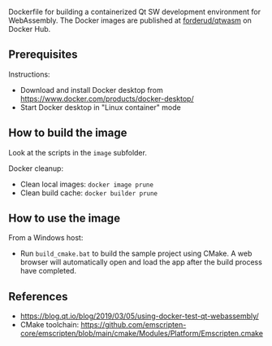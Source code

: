 Dockerfile for building a containerized Qt SW development environment for WebAssembly. The Docker images are published at [forderud/qtwasm](https://hub.docker.com/repository/docker/forderud/qtwasm) on Docker Hub.

## Prerequisites
Instructions:
* Download and install Docker desktop from https://www.docker.com/products/docker-desktop/
* Start Docker desktop in "Linux container" mode

## How to build the image
Look at the scripts in the `image` subfolder.

Docker cleanup:
* Clean local images: `docker image prune`
* Clean build cache: `docker builder prune`

## How to use the image
From a Windows host:
* Run `build_cmake.bat` to build the sample project using CMake. A web browser will automatically open and load the app after the build process have completed.

## References
* https://blog.qt.io/blog/2019/03/05/using-docker-test-qt-webassembly/
* CMake toolchain: https://github.com/emscripten-core/emscripten/blob/main/cmake/Modules/Platform/Emscripten.cmake
